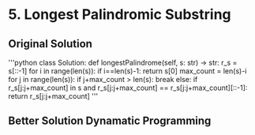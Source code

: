 # 5. Longest Palindromic Substring
## Original Solution
'''python
class Solution:
    def longestPalindrome(self, s: str) -> str:
        r_s = s[::-1]
        for i in range(len(s)):
            if i==len(s)-1:
                return s[0]
            max_count = len(s)-i
            for j in range(len(s)):
                if j+max_count > len(s):
                    break
                else:
                    if r_s[j:j+max_count] in s  and r_s[j:j+max_count] == r_s[j:j+max_count][::-1]:
                        return r_s[j:j+max_count]
'''
## Better Solution Dynamatic Programming
